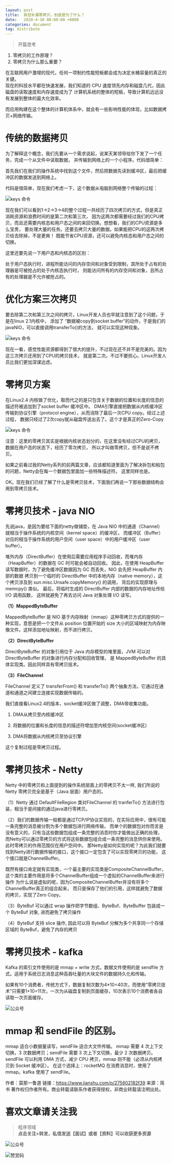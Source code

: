 ```yaml
---
layout: post
title:  疯狂补漏零拷贝，到底是为了什么？
date:   2020-4-10 00:00:00 +0800
categories: document
tag: distribute
---
```


>开篇思考
1. 零拷贝的工作原理？
2. 零拷贝为什么那么重要？

在互联网用户激增的现代，任何一项制约性能短板都会成为决定水桶容量的真正的关键。   
现在的科技水平都在快速发展，我们知道的 CPU 速度领先内存和磁盘几代，因此磁盘的读取速度和内存速度成为了
计算机系统的整体的短板，导致计算机远远没有发展到整体的最大化效率。  

而应用构建在这个整体的计算机体系中，就会有一些影响性能的体现，比如数据拷贝+网络传输。  

# 传统的数据拷贝

为了解释这个概念，我们先要从一个需求说起，说某天某领导给你下发了一个任务，完成一个从文件中读取数据，
并传输到网络上的一个小程序。代码很简单：

首先我们在我们的操作系统中找到这个文件，然后把数据先读到缓冲区，最后把缓冲区的数据发送到网络上。

代码是很简单，现在我们考虑一下，这个数据从电脑到网络整个传输的过程：

![keys 命令](https://torgor.github.io/styles/images/zerocopy/normal-copy-four-step.jpeg)

现在我们可以看到1->2->3->4的整个过程一共经历了四次拷贝的方式，但是真正消耗资源和浪费时间的是第二次和第三次，
因为这两次都需要经过我们的CPU拷贝，而且还需要内核态和用户态之间的来回切换。想想看，我们的CPU资源是多么宝贵，
要处理大量的任务。还要去拷贝大量的数据。如果能把CPU的这两次拷贝给去除掉，不是更爽！
既能节省CPU资源，还可以避免内核态和用户态之间的切换。

这里还要先说一下用户态和内核态的区别：

处于用户态执行时，进程所能访问的内存空间和对象受到限制，其所处于占有的处理器是可被抢占的处于内核态执行时，
则能访问所有的内存空间和对象，且所占有的处理器是不允许被抢占的。

# 优化方案三次拷贝

要去除第二次和第三次之间的拷贝，Linux开发人员也早就注意到了这个问题，于是在linux 2.1内核中，
添加了 “数据被copy到socket buffer”的动作，于是我们的javaNIO，可以直接调用transferTo()的方法，
就可以实现这种现象。

![keys 命令](https://torgor.github.io/styles/images/zerocopy/normal-copy-three-step.jpeg)

现在一看，感觉性能资源都得到了很大的提升，不过现在还不并不是完美的。因为这三次拷贝还用到了CPU的拷贝技术，
就是第二次。不过不要担心。Linux开发人员比我们更加深谋远虑。

# 零拷贝方案

在Linux2.4 内核做了优化，取而代之的是只包含关于数据的位置和长度的信息的描述符被追加到了socket buffer 缓冲区中。
DMA引擎直接把数据从内核缓冲区传输到协议引擎（protocol engine），从而消除了最后一次CPU copy。经过上述过程，
数据只经过了2次copy就从磁盘传送出去了。这个才是真正的Zero-Copy

![keys 命令](https://torgor.github.io/styles/images/zerocopy/zero-copy.jpeg)

注意：这里的零拷贝其实是根据内核状态划分的，在这里没有经过CPU的拷贝，数据在用户态的状态下，经历了零次拷贝，
所以才叫做零拷贝，但不是说不拷贝。

如果之前看过我的Netty系列的前两篇文章，应该都知道里面为了解决拆包和粘包的问题，Netty会在每一个数据包里面加一些特殊描述符。
这里同样也是。

OK。现在我们已经了解了什么是零拷贝技术，下面我们再说一下那些数据结构会用到零拷贝技术。


# 零拷贝技术 - java NIO

先说java，是因为要给下面的netty做铺垫，在 Java NIO 中的通道（Channel）就相当于操作系统的内核空间（kernel space）的缓冲区，
而缓冲区（Buffer）对应的相当于操作系统的用户空间（user space）中的用户缓冲区（user buffer）。

堆外内存（DirectBuffer）在使用后需要应用程序手动回收，而堆内存（HeapBuffer）的数据在 GC 时可能会被自动回收。
因此，在使用 HeapBuffer 读写数据时，为了避免缓冲区数据因为 GC 而丢失，NIO 会先把 HeapBuffer 内部的数据
拷贝到一个临时的 DirectBuffer 中的本地内存（native memory），这个拷贝涉及到 sun.misc.Unsafe.copyMemory() 的调用，
背后的实现原理与 memcpy() 类似。 最后，将临时生成的 DirectBuffer 内部的数据的内存地址传给 I/O 调用函数，
这样就避免了再去访问 Java 对象处理 I/O 读写。

**（1）MappedByteBuffer**

MappedByteBuffer 是 NIO 基于内存映射（mmap）这种零拷贝方式的提供的一种实现，意思是把一个文件从 position 位置开始的 
size 大小的区域映射为内存映像文件。这样添加地址映射，而不进行拷贝。

**（2）DirectByteBuffer**

DirectByteBuffer 的对象引用位于 Java 内存模型的堆里面，JVM 可以对 DirectByteBuffer 的对象进行内存分配和回收管理，
是 MappedByteBuffer 的具体实现类。因此同样具有零拷贝技术。

**（3）FileChannel**

FileChannel 定义了 transferFrom() 和 transferTo() 两个抽象方法，它通过在通道和通道之间建立连接实现数据传输的。

我们直接看Linux2.4的版本，socket缓冲区做了调整，DMA带收集功能。

1. DMA从拷贝至内核缓冲区

2. 将数据的位置和长度的信息的描述符增加至内核空间(socket缓冲区)

3. DMA将数据从内核拷贝至协议引擎

这个复制过程是零拷贝过程。

# 零拷贝技术 - Netty

Netty 中的零拷贝和上面提到的操作系统层面上的零拷贝不太一样, 我们所说的 Netty 零拷贝完全是基于（Java 层面）用户态的。

（1）Netty 通过 DefaultFileRegion 类对FileChannel 的 tranferTo() 方法进行包装，相当于是间接的通过java进行零拷贝。

（2）我们的数据传输一般都是通过TCP/IP协议实现的，在实际应用中，很有可能一条完整的消息被分割为多个数据包进行网络传输，
而单个的数据包对你而言是没有意义的，只有当这些数据包组成一条完整的消息时你才能做出正确的处理，
而Netty可以通过零拷贝的方式将这些数据包组合成一条完整的消息供你来使用。此时零拷贝的作用范围仅在用户空间中。
那Netty是如何实现的呢？为此我们就要找到Netty进行数据传输的接口，这个接口一定包含了可以实现零拷贝的功能，
这个接口就是ChannelBuffer。

既然有接口肯定就有实现类，一个最主要的实现类是CompositeChannelBuffer，
这个类的主要作用是将多个ChannelBuffer组成一个虚拟的ChannelBuffer来进行操作
为什么说是虚拟的呢，因为CompositeChannelBuffer并没有将多个ChannelBuffer真正的组合起来，
而只是保存了他们的引用，这样就避免了数据的拷贝，实现了Zero Copy。

（3）ByteBuf 可以通过 wrap 操作把字节数组、ByteBuf、ByteBuffer 包装成一个 ByteBuf 对象, 进而避免了拷贝操作

（4）ByteBuf 支持 slice 操作, 因此可以将 ByteBuf 分解为多个共享同一个存储区域的 ByteBuf，避免了内存的拷贝

# 零拷贝技术 - kafka

Kafka 的索引文件使用的是 mmap + write 方式，数据文件使用的是 sendfile 方式。适用于系统日志消息这种高吞吐量的大块文件的数据持久化和传输。

如果有10个消费者，传统方式下，数据复制次数为4*10=40次，而使用“零拷贝技术”只需要1+10=11次，一次为从磁盘复制到页面缓存，10次表示10个消费者各自读取一次页面缓存。

![公众号](https://torgor.github.io/styles/images/zerocopy/zero-copy-traditional.png)

# mmap 和 sendFile 的区别。

mmap 适合小数据量读写，sendFile 适合大文件传输。
mmap 需要 4 次上下文切换，3 次数据拷贝；sendFile 需要 3 次上下文切换，最少 2 次数据拷贝。
sendFile 可以利用 DMA 方式，减少 CPU 拷贝，mmap 则不能（必须从内核拷贝到 Socket 缓冲区）。
在这个选择上：rocketMQ 在消费消息时，使用了 mmap。kafka 使用了 sendFile。

作者：莫那一鲁道
链接：https://www.jianshu.com/p/275602182f39
来源：简书
著作权归作者所有。商业转载请联系作者获得授权，非商业转载请注明出处。


# 喜欢文章请关注我  
  
> 程序领域  
**点击关注+转发，私信发送【面试】或者【资料】可以收获更多资源**

![公众号](https://torgor.github.io/styles/images/my-public-ma.png)

![赞赏码](https://torgor.github.io/styles/images/my-zanshang-ma.png)








